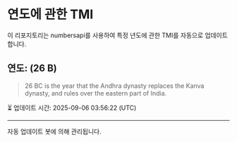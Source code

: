 
# 연도에 관한 TMI

이 리포지토리는 numbersapi를 사용하여 특정 년도에 관한 TMI를 자동으로 업데이트합니다.

## 연도: (26 B)
> 26 BC is the year that the Andhra dynasty replaces the Kanva dynasty, and rules over the eastern part of India.

⏳ 업데이트 시간: 2025-09-06 03:56:22 (UTC)

---
자동 업데이트 봇에 의해 관리됩니다.
